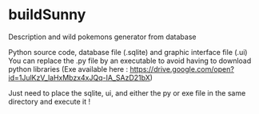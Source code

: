 # buildSunny
Description and wild pokemons generator from database

Python source code, database file (.sqlite) and graphic interface file (.ui)
You can replace the .py file by an executable to avoid having to download python libraries
(Exe available here : https://drive.google.com/open?id=1JulKzV_laHxMbzx4xJQq-IA_SAzD21bX)

Just need to place the sqlite, ui, and either the py or exe file in the same directory and execute it !
